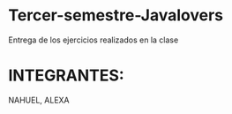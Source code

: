 # Tercer-semestre-Javalovers
Entrega de los ejercicios realizados en la clase


#  INTEGRANTES:
NAHUEL, ALEXA

